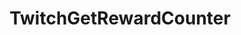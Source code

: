 ---
name: TwitchGetRewardCounter
title: TwitchGetRewardCounter
description: Get the counter of a Twitch reward, by id
parameters:
  - import: TwitchRewardId
example: |
    using System;
    public class CPHInline
    {
        public bool Execute()
        {
            //Define reward id of reward you want counter
            string rewardId = "4fcc2d13-9bcf-4c18-9d91-821a15f4b6e5";

            //Get persisted reward counter info
            TwitchRewardCounter rewardCounter = CPH.TwitchGetRewardCounter(rewardId, true);
            //Get counter
            int counter = rewardCounter.Count;
            //Set Argumnet for counter
            CPH.SetArgument("rewardCounter", counter);
            return true;
        }
    }
---